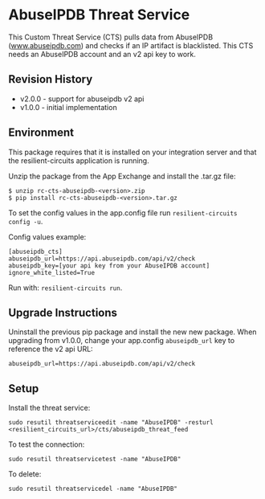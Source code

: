 AbuseIPDB Threat Service
=============

This Custom Threat Service (CTS) pulls data from AbuseIPDB (www.abuseipdb.com) and checks if an IP artifact is blacklisted.
This CTS needs an AbuseIPDB account and an v2 api key to work.

## Revision History

* v2.0.0 - support for abuseipdb v2 api
* v1.0.0 - initial implementation

## Environment

This package requires that it is installed on your integration server and that the resilient-circuits application is running.

Unzip the package from the App Exchange and install the .tar.gz file:
```$xslt
$ unzip rc-cts-abuseipdb-<version>.zip
$ pip install rc-cts-abuseipdb-<version>.tar.gz
```
To set the config values in the app.config file run `resilient-circuits config -u`.

Config values example:
```
[abuseipdb_cts]
abuseipdb_url=https://api.abuseipdb.com/api/v2/check
abuseipdb_key=[your api key from your AbuseIPDB account]
ignore_white_listed=True
```

Run with: `resilient-circuits run`.

## Upgrade Instructions
Uninstall the previous pip package and install the new new package. 
When upgrading from v1.0.0, change your app.config `abuseipdb_url` key to reference the v2 api URL:
```
abuseipdb_url=https://api.abuseipdb.com/api/v2/check
```

## Setup
Install the threat service:

```
sudo resutil threatserviceedit -name "AbuseIPDB" -resturl <resilient_circuits_url>/cts/abuseipdb_threat_feed
```

To test the connection:

```
sudo resutil threatservicetest -name "AbuseIPDB"
```

To delete:

```
sudo resutil threatservicedel -name "AbuseIPDB"
```

